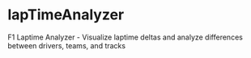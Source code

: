 # lapTimeAnalyzer
F1 Laptime Analyzer - Visualize laptime deltas and analyze differences between drivers, teams, and tracks


